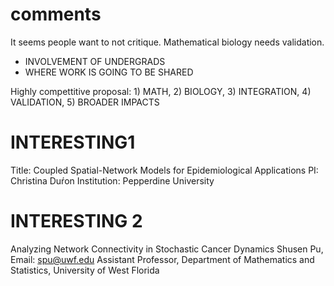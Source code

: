 # comments

It seems people want to not critique.
Mathematical biology needs validation.

+ INVOLVEMENT OF UNDERGRADS
+ WHERE WORK IS GOING TO BE SHARED



Highly compettitive proposal: 1) MATH, 2) BIOLOGY, 3) INTEGRATION, 4) VALIDATION, 5) BROADER IMPACTS

# INTERESTING1

Title: Coupled Spatial-Network Models for Epidemiological Applications
PI: Christina Duŕon
Institution: Pepperdine University

# INTERESTING 2

Analyzing Network Connectivity in Stochastic Cancer Dynamics
Shusen Pu, Email: spu@uwf.edu
Assistant Professor, Department of Mathematics and Statistics, University of West Florida



